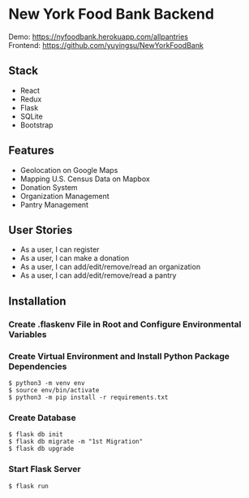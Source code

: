 # New York Food Bank Backend

Demo: https://nyfoodbank.herokuapp.com/allpantries<br/>
Frontend: https://github.com/yuyingsu/NewYorkFoodBank

## Stack

<ul>
  <li>React</li>
  <li>Redux</li>
  <li>Flask</li>
  <li>SQLite</li>
  <li>Bootstrap</li>
</ul>

## Features

<ul>
  <li>Geolocation on Google Maps</li>
  <li>Mapping U.S. Census Data on Mapbox</li>
  <li>Donation System</li>
  <li>Organization Management</li>
  <li>Pantry Management</li>
</ul>

## User Stories

<ul>
  <li>As a user, I can register</li>
  <li>As a user, I can make a donation</li>
  <li>As a user, I can add/edit/remove/read an organization</li>
  <li>As a user, I can add/edit/remove/read a pantry</li>
</ul>

## Installation

### Create .flaskenv File in Root and Configure Environmental Variables 

### Create Virtual Environment and Install Python Package Dependencies

```
$ python3 -m venv env
$ source env/bin/activate
$ python3 -m pip install -r requirements.txt
```

### Create Database
```
$ flask db init
$ flask db migrate -m "1st Migration"
$ flask db upgrade
```
### Start Flask Server
```
$ flask run
```
